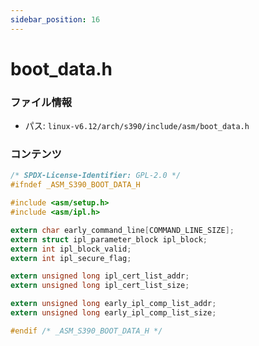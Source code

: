 ```yaml
---
sidebar_position: 16
---
```

# boot_data.h

### ファイル情報

- パス: `linux-v6.12/arch/s390/include/asm/boot_data.h`

### コンテンツ

```h
/* SPDX-License-Identifier: GPL-2.0 */
#ifndef _ASM_S390_BOOT_DATA_H

#include <asm/setup.h>
#include <asm/ipl.h>

extern char early_command_line[COMMAND_LINE_SIZE];
extern struct ipl_parameter_block ipl_block;
extern int ipl_block_valid;
extern int ipl_secure_flag;

extern unsigned long ipl_cert_list_addr;
extern unsigned long ipl_cert_list_size;

extern unsigned long early_ipl_comp_list_addr;
extern unsigned long early_ipl_comp_list_size;

#endif /* _ASM_S390_BOOT_DATA_H */

```
